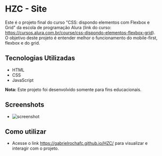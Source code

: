 # HZC - Site

Este é o projeto final do curso "CSS: dispondo elementos com Flexbox e Grid" da escola de programação Alura (link do curso: https://cursos.alura.com.br/course/css-dispondo-elementos-flexbox-grid). O objetivo deste projeto é entender melhor o funcionamento do mobile-first, flexbox e do grid.

## Tecnologias Utilizadas
- HTML
- CSS
- JavaScript

**Nota:** Este projeto foi desenvolvido somente para fins educacionais.

## Screenshots

- ![screenshot](https://i.imgur.com/svqg6AU.png)

## Como utilizar

- Acesse o link https://gabrielrochafc.github.io/HZC/ para visualizar e interagir com o projeto.
